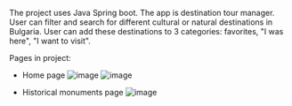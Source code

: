 The project uses Java Spring boot. The app is destination tour manager. User can filter and search for different cultural or natural destinations in Bulgaria. User can add these destinations to 3 categories: favorites, "I was here", "I want to visit".

Pages in project:

- Home page
![image](https://github.com/Martin142214/TourManager/assets/66480934/46aba576-1b85-45e9-9926-933b6e60395c)
![image](https://github.com/Martin142214/TourManager/assets/66480934/6977f85d-066c-4dc0-9ad4-64341e577483)

- Historical monuments page
![image](https://github.com/Martin142214/TourManager/assets/66480934/aa663c3e-01f0-4a44-ac52-f36677969f4e)
